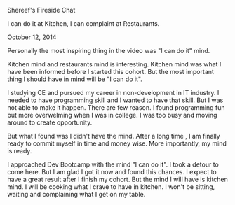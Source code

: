 Shereef's Fireside Chat

I can do it at Kitchen, I can complaint at Restaurants. 

October 12, 2014

Personally the most inspiring thing in the video was "I can do it" mind. 

Kitchen mind and restaurants mind is interesting. Kitchen mind was what I have been informed before I started this cohort. But the most important thing I should have in mind will be "I can do it". 

I studying CE and pursued my career in non-development in IT industry. I needed to have programming skill and I wanted to have that skill. But I was not able to make it happen. There are few reason. I found programming fun but more overwelming when I was in college. I was too busy and moving around to create opportunity. 

But what I found was I didn't have the mind. After a long time , I am finally ready to commit myself in time and money wise. More importantly, my mind is ready. 

I approached Dev Bootcamp with the mind "I can do it". I took a detour to come here. But I am glad I got it now and found this chances. I expect to have a great result after I finish my cohort. But the mind I will have is kitchen mind. I will be cooking what I crave to have in kitchen. I won't be sitting, waiting and complaining what I get on my table. 
